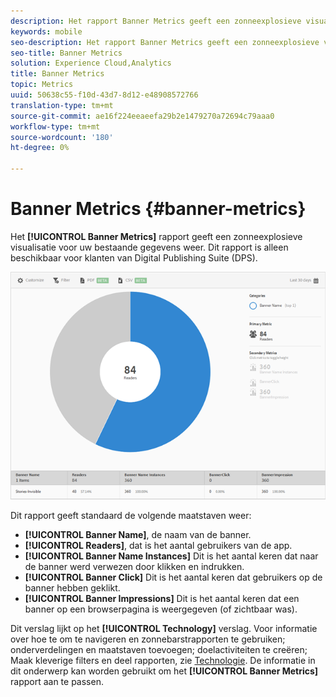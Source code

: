 ```yaml
---
description: Het rapport Banner Metrics geeft een zonneexplosieve visualisatie voor uw bestaande gegevens weer. Dit rapport is alleen beschikbaar voor klanten van Digital Publishing Suite (DPS).
keywords: mobile
seo-description: Het rapport Banner Metrics geeft een zonneexplosieve visualisatie voor uw bestaande gegevens weer. Dit rapport is alleen beschikbaar voor klanten van Digital Publishing Suite (DPS).
seo-title: Banner Metrics
solution: Experience Cloud,Analytics
title: Banner Metrics
topic: Metrics
uuid: 50638c55-f10d-43d7-8d12-e48908572766
translation-type: tm+mt
source-git-commit: ae16f224eeaeefa29b2e1479270a72694c79aaa0
workflow-type: tm+mt
source-wordcount: '180'
ht-degree: 0%

---
```



# Banner Metrics {#banner-metrics}

Het **[!UICONTROL Banner Metrics]** rapport geeft een zonneexplosieve visualisatie voor uw bestaande gegevens weer. Dit rapport is alleen beschikbaar voor klanten van Digital Publishing Suite (DPS).

![](assets/dps_banner_name.png)

Dit rapport geeft standaard de volgende maatstaven weer:

* **[!UICONTROL Banner Name]**, de naam van de banner.
* **[!UICONTROL Readers]**, dat is het aantal gebruikers van de app.
* **[!UICONTROL Banner Name Instances]** Dit is het aantal keren dat naar de banner werd verwezen door klikken en indrukken.
* **[!UICONTROL Banner Click]** Dit is het aantal keren dat gebruikers op de banner hebben geklikt.
* **[!UICONTROL Banner Impressions]** Dit is het aantal keren dat een banner op een browserpagina is weergegeven (of zichtbaar was).

Dit verslag lijkt op het **[!UICONTROL Technology]** verslag. Voor informatie over hoe te om te navigeren en zonnebarstrapporten te gebruiken; onderverdelingen en maatstaven toevoegen; doelactiviteiten te creëren; Maak kleverige filters en deel rapporten, zie [Technologie](/help/using/usage/reports-technology.md). De informatie in dit onderwerp kan worden gebruikt om het **[!UICONTROL Banner Metrics]** rapport aan te passen.
